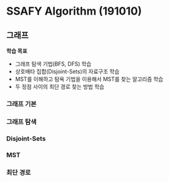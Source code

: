 # SSAFY Algorithm (191010)

## 그래프

**학습 목표**

- 그래프 탐색 기법(BFS, DFS) 학습
- 상호배타 집합(Disjoint-Sets)의 자료구조 학습
- MST를 이해하고 탐욕 기법을 이용해서 MST를 찾는 알고리즘 학습
- 두 정점 사이의 최단 경로 찾는 방법 학습



### 그래프 기본



### 그래프 탐색



### Disjoint-Sets



### MST



### 최단 경로

